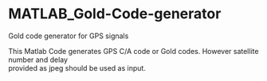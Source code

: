 # MATLAB_Gold-Code-generator
Gold code generator for GPS signals


This Matlab Code generates GPS C/A code or Gold codes. However satellite number and delay  
provided as jpeg should be used as input.
